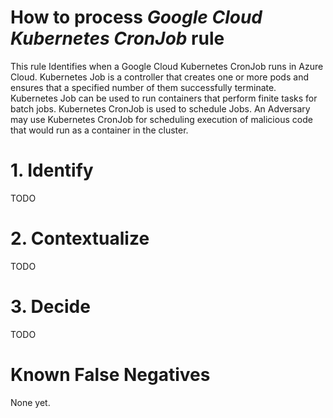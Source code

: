 # How to process *Google Cloud Kubernetes CronJob* rule
This rule Identifies when a Google Cloud Kubernetes CronJob runs in Azure Cloud. Kubernetes Job is a controller that creates one or more pods and ensures that a specified number of them successfully terminate. Kubernetes Job can be used to run containers that perform finite tasks for batch jobs. Kubernetes CronJob is used to schedule Jobs. An Adversary may use Kubernetes CronJob for scheduling execution of malicious code that would run as a container in the cluster.

# 1. Identify
TODO

# 2. Contextualize
TODO

# 3. Decide
TODO

# Known False Negatives
None yet.
